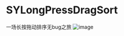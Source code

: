 # SYLongPressDragSort
一场长按拖动排序无bug之旅
![image](https://github.com/zhangsuya/SYLongPressDragSort/blob/master/SYLongPressDragSort/2.gif)
